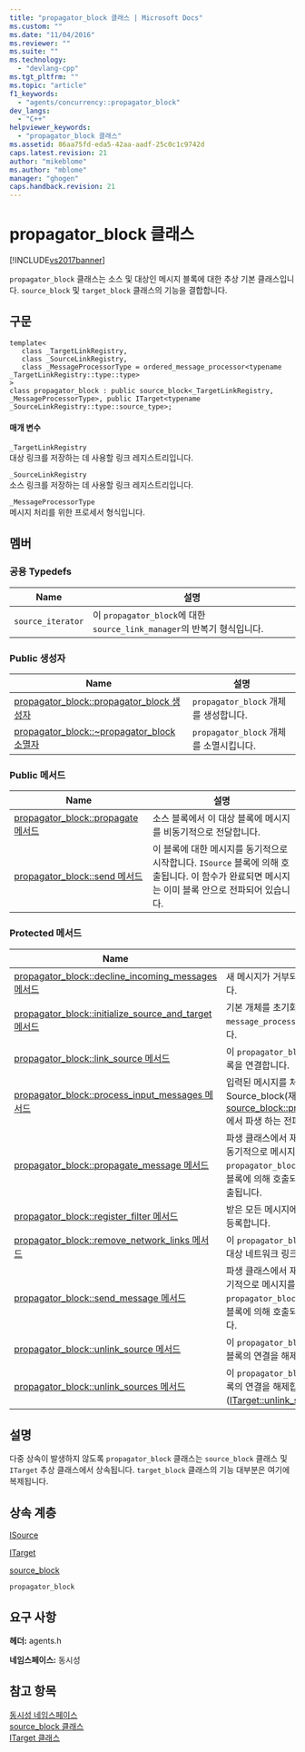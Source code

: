 ```yaml
---
title: "propagator_block 클래스 | Microsoft Docs"
ms.custom: ""
ms.date: "11/04/2016"
ms.reviewer: ""
ms.suite: ""
ms.technology: 
  - "devlang-cpp"
ms.tgt_pltfrm: ""
ms.topic: "article"
f1_keywords: 
  - "agents/concurrency::propagator_block"
dev_langs: 
  - "C++"
helpviewer_keywords: 
  - "propagator_block 클래스"
ms.assetid: 86aa75fd-eda5-42aa-aadf-25c0c1c9742d
caps.latest.revision: 21
author: "mikeblome"
ms.author: "mblome"
manager: "ghogen"
caps.handback.revision: 21
---
```

# propagator_block 클래스
[!INCLUDE[vs2017banner](../../../assembler/inline/includes/vs2017banner.md)]

`propagator_block` 클래스는 소스 및 대상인 메시지 블록에 대한 추상 기본 클래스입니다.  `source_block` 및 `target_block` 클래스의 기능을 결합합니다.  
  
## 구문  
  
```  
template<  
   class _TargetLinkRegistry,  
   class _SourceLinkRegistry,  
   class _MessageProcessorType = ordered_message_processor<typename _TargetLinkRegistry::type::type>  
>  
class propagator_block : public source_block<_TargetLinkRegistry, _MessageProcessorType>, public ITarget<typename _SourceLinkRegistry::type::source_type>;  
```  
  
#### 매개 변수  
 `_TargetLinkRegistry`  
 대상 링크를 저장하는 데 사용할 링크 레지스트리입니다.  
  
 `_SourceLinkRegistry`  
 소스 링크를 저장하는 데 사용할 링크 레지스트리입니다.  
  
 `_MessageProcessorType`  
 메시지 처리를 위한 프로세서 형식입니다.  
  
## 멤버  
  
### 공용 Typedefs  
  
|Name|설명|  
|----------|--------|  
|`source_iterator`|이 `propagator_block`에 대한 `source_link_manager`의 반복기 형식입니다.|  
  
### Public 생성자  
  
|Name|설명|  
|----------|--------|  
|[propagator\_block::propagator\_block 생성자](../Topic/propagator_block::propagator_block%20Constructor.md)|`propagator_block` 개체를 생성합니다.|  
|[propagator\_block::~propagator\_block 소멸자](../Topic/propagator_block::~propagator_block%20Destructor.md)|`propagator_block` 개체를 소멸시킵니다.|  
  
### Public 메서드  
  
|Name|설명|  
|----------|--------|  
|[propagator\_block::propagate 메서드](../Topic/propagator_block::propagate%20Method.md)|소스 블록에서 이 대상 블록에 메시지를 비동기적으로 전달합니다.|  
|[propagator\_block::send 메서드](../Topic/propagator_block::send%20Method.md)|이 블록에 대한 메시지를 동기적으로 시작합니다.  `ISource` 블록에 의해 호출됩니다.  이 함수가 완료되면 메시지는 이미 블록 안으로 전파되어 있습니다.|  
  
### Protected 메서드  
  
|Name|설명|  
|----------|--------|  
|[propagator\_block::decline\_incoming\_messages 메서드](../Topic/propagator_block::decline_incoming_messages%20Method.md)|새 메시지가 거부되어야 하는 블록을 나타냅니다.|  
|[propagator\_block::initialize\_source\_and\_target 메서드](../Topic/propagator_block::initialize_source_and_target%20Method.md)|기본 개체를 초기화합니다.  특히, `message_processor` 개체를 초기화해야 합니다.|  
|[propagator\_block::link\_source 메서드](../Topic/propagator_block::link_source%20Method.md)|이 `propagator_block` 개체에 지정된 소스 블록을 연결합니다.|  
|[propagator\_block::process\_input\_messages 메서드](../Topic/propagator_block::process_input_messages%20Method.md)|입력된 메시지를 처리합니다.  Source\_block\(재정의  [source\_block::process\_input\_messages](../Topic/source_block::process_input_messages%20Method.md).\)에서 파생 하는 전파자 블록 에서만 유효합니다.|  
|[propagator\_block::propagate\_message 메서드](../Topic/propagator_block::propagate_message%20Method.md)|파생 클래스에서 재정의된 경우 이 메서드는 비동기적으로 메시지를 `ISource` 블록에서 이 `propagator_block` 개체를 전달합니다.  소스 블록에 의해 호출되면 `propagate` 메서드가 호출됩니다.|  
|[propagator\_block::register\_filter 메서드](../Topic/propagator_block::register_filter%20Method.md)|받은 모든 메시지에 대해 호출될 필터 메서드를 등록합니다.|  
|[propagator\_block::remove\_network\_links 메서드](../Topic/propagator_block::remove_network_links%20Method.md)|이 `propagator_block` 개체에서 모든 소스 및 대상 네트워크 링크를 제거합니다.|  
|[propagator\_block::send\_message 메서드](../Topic/propagator_block::send_message%20Method.md)|파생 클래스에서 재정의된 경우 이 메서드를 동기적으로 메시지를 `ISource` 블록에서 이 `propagator_block` 개체를 전달합니다.  소스 블록에 의해 호출되면 `send` 메서드가 호출됩니다.|  
|[propagator\_block::unlink\_source 메서드](../Topic/propagator_block::unlink_source%20Method.md)|이 `propagator_block` 개체에서 지정한 소스 블록의 연결을 해제합니다.|  
|[propagator\_block::unlink\_sources 메서드](../Topic/propagator_block::unlink_sources%20Method.md)|이 `propagator_block` 개체에서 모든 소스 블록의 연결을 해제합니다. \([ITarget::unlink\_sources](../Topic/ITarget::unlink_sources%20Method.md)를 재정의합니다.\)|  
  
## 설명  
 다중 상속이 발생하지 않도록 `propagator_block` 클래스는 `source_block` 클래스 및 `ITarget` 추상 클래스에서 상속됩니다.  `target_block` 클래스의 기능 대부분은 여기에 복제됩니다.  
  
## 상속 계층  
 [ISource](../../../parallel/concrt/reference/isource-class.md)  
  
 [ITarget](../../../parallel/concrt/reference/itarget-class.md)  
  
 [source\_block](../../../parallel/concrt/reference/source-block-class.md)  
  
 `propagator_block`  
  
## 요구 사항  
 **헤더:** agents.h  
  
 **네임스페이스:** 동시성  
  
## 참고 항목  
 [동시성 네임스페이스](../../../parallel/concrt/reference/concurrency-namespace.md)   
 [source\_block 클래스](../../../parallel/concrt/reference/source-block-class.md)   
 [ITarget 클래스](../../../parallel/concrt/reference/itarget-class.md)